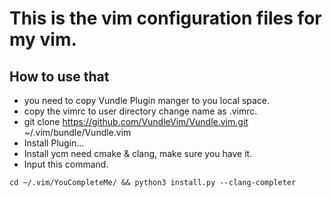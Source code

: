 # This is the vim configuration files for my  vim.
## How to use that
* you need to copy Vundle Plugin manger to you local space.
* copy the vimrc to user directory change name as .vimrc.
* git clone https://github.com/VundleVim/Vundle.vim.git ~/.vim/bundle/Vundle.vim
* Install Plugin...
* Install ycm need cmake & clang, make sure you have it. 
* Input this command.
``` 
cd ~/.vim/YouCompleteMe/ && python3 install.py --clang-completer 
``` 
